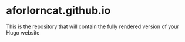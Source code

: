 # aforlorncat.github.io
This is the repository that will contain the fully rendered version of your Hugo website
